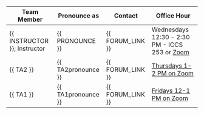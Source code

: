 | Team Member                  | Pronounce as       | Contact                      | Office Hour |
|------------------------------|--------------------|------------------------------|-------------|
| {{ INSTRUCTOR }}; Instructor | {{ PRONOUNCE }}    | {{ FORUM_LINK }} | Wednesdays 12:30 - 2:30 PM - ICCS 253 or [Zoom](https://ubc.zoom.us/j/6552557192?pwd=SGthMW10cTNBTVpaYitJZ0RMWkdmdz09)         |
| {{ TA2 }}                    | {{ TA2pronounce }} | {{ FORUM_LINK }} | [Thursdays 1-2 PM on Zoom]()         |
| {{ TA1 }}                    | {{ TA1pronounce }} | {{ FORUM_LINK }} | [Fridays 12-1 PM on Zoom]()         |